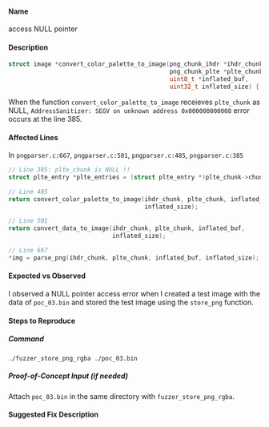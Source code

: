 #### Name

access NULL pointer 

#### Description

```c
struct image *convert_color_palette_to_image(png_chunk_ihdr *ihdr_chunk,
                                             png_chunk_plte *plte_chunk,
                                             uint8_t *inflated_buf,
                                             uint32_t inflated_size) { }
```

When the function `convert_color_palette_to_image` receieves `plte_chunk` as NULL, `AddressSanitizer: SEGV on unknown address 0x000000000008` error occurs at the line 385.

#### Affected Lines

In `pngparser.c:667`, `pngparser.c:501`, `pngparser.c:485`, `pngparser.c:385`

```c
// Line 385: plte_chunk is NULL !!
struct plte_entry *plte_entries = (struct plte_entry *)plte_chunk->chunk_data;

// Line 485
return convert_color_palette_to_image(ihdr_chunk, plte_chunk, inflated_buf,
                                      inflated_size);

// Line 501
return convert_data_to_image(ihdr_chunk, plte_chunk, inflated_buf,
                             inflated_size);

// Line 667
*img = parse_png(ihdr_chunk, plte_chunk, inflated_buf, inflated_size);
```

#### Expected vs Observed

I observed a NULL pointer access error when I created a test image with the data of `poc_03.bin` and stored the test image using the `store_png` function.

#### Steps to Reproduce

##### Command

```
./fuzzer_store_png_rgba ./poc_03.bin
```

##### Proof-of-Concept Input (if needed)

Attach `poc_03.bin` in the same directory with `fuzzer_store_png_rgba`.

#### Suggested Fix Description

